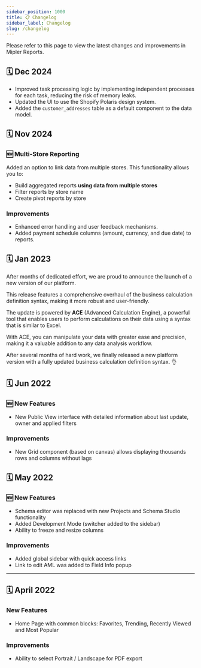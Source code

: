 ```yaml
---
sidebar_position: 1000
title: 📋 Changelog
sidebar_label: Changelog
slug: /changelog
---
```


Please refer to this page to view the latest changes and improvements in Mipler Reports.

## 🗓️ Dec 2024

* Improved task processing logic by implementing independent processes for each task, reducing the risk of memory leaks.
* Updated the UI to use the Shopify Polaris design system.
* Added the `customer_addresses` table as a default component to the data model.

## 🗓️ Nov 2024

### 🆕 Multi-Store Reporting

Added an option to link data from multiple stores. This functionality allows you to:
  * Build aggregated reports **using data from multiple stores**
  * Filter reports by store name
  * Create pivot reports by store

### Improvements
* Enhanced error handling and user feedback mechanisms.
* Added payment schedule columns (amount, currency, and due date) to reports.

## 🗓️ Jan 2023

After months of dedicated effort, we are proud to announce the launch of a new version of our platform.

This release features a comprehensive overhaul of the business calculation definition syntax, making it more robust and user-friendly.

The update is powered by **ACE** (Advanced Calculation Engine), a powerful tool that enables users to perform calculations on their data using a syntax that is similar to Excel.

With ACE, you can manipulate your data with greater ease and precision, making it a valuable addition to any data analysis workflow.

After several months of hard work, we finally released a new platform version with a fully updated business calculation definition syntax.  👌

## 🗓️ Jun 2022

### 🆕 New Features

* New Public View interface with detailed information about last update, owner and applied filters

### Improvements

* New Grid component (based on canvas) allows displaying thousands rows and columns without lags

## 🗓️ May 2022

### 🆕 New Features 
*  Schema editor was replaced with new Projects and Schema Studio functionality
*   Added Development Mode (switcher added to the sidebar)
*  Ability to freeze and resize columns

### Improvements

* Added global sidebar with quick access links
* Link to edit AML was added to Field Info popup

---

## 🗓️ April 2022

### New Features

* Home Page with common blocks: Favorites, Trending, Recently Viewed and Most Popular

### Improvements

* Ability to select Portrait / Landscape for PDF export
